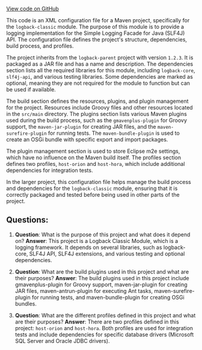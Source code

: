 [View code on GitHub](https://github.com/ergoplatform/ergo/target/streams/_global/assemblyOption/_global/streams/assembly/be87565ddd85d035e94efded1d2215a1931d3cae_7c4f3c474fb2c041d8028740440937705ebb473a_da39a3ee5e6b4b0d3255bfef95601890afd80709/META-INF/maven/ch.qos.logback/logback-classic/pom.xml)

This code is an XML configuration file for a Maven project, specifically for the `logback-classic` module. The purpose of this module is to provide a logging implementation for the Simple Logging Facade for Java (SLF4J) API. The configuration file defines the project's structure, dependencies, build process, and profiles.

The project inherits from the `logback-parent` project with version `1.2.3`. It is packaged as a JAR file and has a name and description. The dependencies section lists all the required libraries for this module, including `logback-core`, `slf4j-api`, and various testing libraries. Some dependencies are marked as optional, meaning they are not required for the module to function but can be used if available.

The build section defines the resources, plugins, and plugin management for the project. Resources include Groovy files and other resources located in the `src/main` directory. The plugins section lists various Maven plugins used during the build process, such as the `gmavenplus-plugin` for Groovy support, the `maven-jar-plugin` for creating JAR files, and the `maven-surefire-plugin` for running tests. The `maven-bundle-plugin` is used to create an OSGi bundle with specific export and import packages.

The plugin management section is used to store Eclipse m2e settings, which have no influence on the Maven build itself. The profiles section defines two profiles, `host-orion` and `host-hora`, which include additional dependencies for integration tests.

In the larger project, this configuration file helps manage the build process and dependencies for the `logback-classic` module, ensuring that it is correctly packaged and tested before being used in other parts of the project.
## Questions: 
 1. **Question**: What is the purpose of this project and what does it depend on?
   **Answer**: This project is a Logback Classic Module, which is a logging framework. It depends on several libraries, such as logback-core, SLF4J API, SLF4J extensions, and various testing and optional dependencies.

2. **Question**: What are the build plugins used in this project and what are their purposes?
   **Answer**: The build plugins used in this project include gmavenplus-plugin for Groovy support, maven-jar-plugin for creating JAR files, maven-antrun-plugin for executing Ant tasks, maven-surefire-plugin for running tests, and maven-bundle-plugin for creating OSGi bundles.

3. **Question**: What are the different profiles defined in this project and what are their purposes?
   **Answer**: There are two profiles defined in this project: `host-orion` and `host-hora`. Both profiles are used for integration tests and include dependencies for specific database drivers (Microsoft SQL Server and Oracle JDBC drivers).